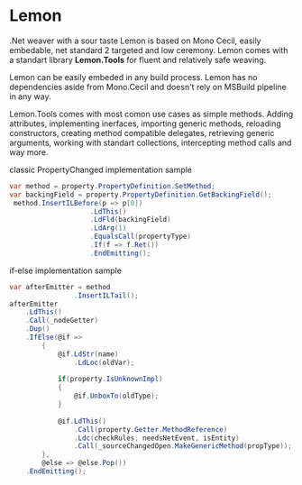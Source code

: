 # Lemon
.Net weaver with a sour taste
Lemon is based on Mono Cecil, easily embedable, net standard 2 targeted and low ceremony.
Lemon comes with a standart library **Lemon.Tools** for fluent and relatively safe weaving.

Lemon can be easily embeded in any build process. Lemon has no dependencies aside from Mono.Cecil and doesn't rely on MSBuild pipeline in any way.

Lemon.Tools comes with most comon use cases as simple methods.
Adding attributes, implementing inerfaces, importing generic methods, reloading constructors, creating method compatible delegates, retrieving generic arguments, working with standart collections, intercepting method calls and way more.

classic PropertyChanged implementation sample
```c#
var method = property.PropertyDefinition.SetMethod;
var backingField = property.PropertyDefinition.GetBackingField();
 method.InsertILBefore(p => p[0])
                    .LdThis()
                    .LdFld(backingField)
                    .LdArg(1)
                    .EqualsCall(propertyType)
                    .If(f => f.Ret())
                    .EndEmitting();
```

if-else implementation sample
```c#
var afterEmitter = method
                .InsertILTail();
afterEmitter
	.LdThis()
	.Call(_nodeGetter)
	.Dup()
	.IfElse(@if =>
		{
			@if.LdStr(name)
				.LdLoc(oldVar);
	
			if(property.IsUnknownImpl)
			{
				@if.UnboxTo(oldType);
			}
	
			@if.LdThis()
				.Call(property.Getter.MethodReference)
				.Ldc(checkRules, needsNetEvent, isEntity)
				.Call(_sourceChangedOpen.MakeGenericMethod(propType));
		},
		@else => @else.Pop())
	.EndEmitting();
```